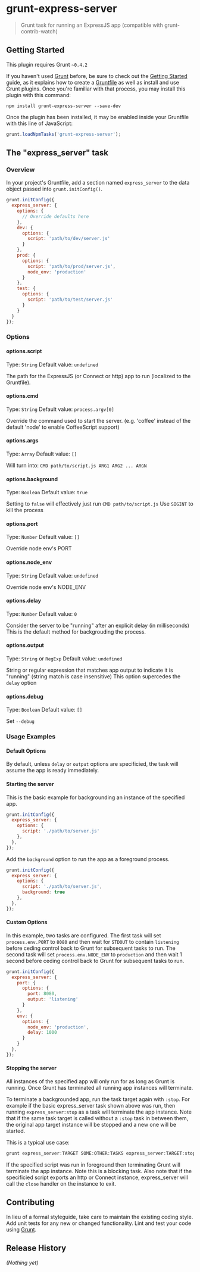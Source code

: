 # grunt-express-server

> Grunt task for running an ExpressJS app (compatible with grunt-contrib-watch)

## Getting Started
This plugin requires Grunt `~0.4.2`

If you haven't used [Grunt](http://gruntjs.com/) before, be sure to check out the [Getting Started](http://gruntjs.com/getting-started) guide, as it explains how to create a [Gruntfile](http://gruntjs.com/sample-gruntfile) as well as install and use Grunt plugins. Once you're familiar with that process, you may install this plugin with this command:

```shell
npm install grunt-express-server --save-dev
```

Once the plugin has been installed, it may be enabled inside your Gruntfile with this line of JavaScript:

```js
grunt.loadNpmTasks('grunt-express-server');
```

## The "express_server" task

### Overview
In your project's Gruntfile, add a section named `express_server` to the data object passed into `grunt.initConfig()`.

```js
grunt.initConfig({
  express_server: {
    options: {
      // Override defaults here
    },
    dev: {
      options: {
        script: 'path/to/dev/server.js'
      }
    },
    prod: {
      options: {
        script: 'path/to/prod/server.js',
        node_env: 'production'
      }
    },
    test: {
      options: {
        script: 'path/to/test/server.js'
      }
    }
  }
});
```

### Options

#### options.script
Type: `String`
Default value: `undefined`

The path for the ExpressJS (or Connect or http) app to run (localized to the Gruntfile).

#### options.cmd
Type: `String`
Default value: `process.argv[0]`

Override the command used to start the server.
(e.g. 'coffee' instead of the default 'node' to enable CoffeeScript support)

#### options.args
Type: `Array`
Default value: `[]`

Will turn into: `CMD path/to/script.js ARG1 ARG2 ... ARGN`

#### options.background
Type: `Boolean`
Default value: `true`

Setting to `false` will effectively just run `CMD path/to/script.js`
Use `SIGINT` to kill the process 

#### options.port
Type: `Number`
Default value: `[]`

Override node env's PORT

#### options.node_env
Type: `String`
Default value: `undefined`

Override node env's NODE_ENV

#### options.delay
Type: `Number`
Default value: `0`

Consider the server to be "running" after an explicit delay (in milliseconds)
This is the default method for backgrouding the process.

#### options.output
Type: `String` or `RegExp`
Default value: `undefined`

String or regular expression that matches app output to indicate it is "running" (string match is case insensitive)
This option supercedes the `delay` option

#### options.debug
Type: `Boolean`
Default value: `[]`

Set `--debug`

### Usage Examples

#### Default Options
By default, unless `delay` or `output` options are specificied, the task will assume the app is ready immediately.

#### Starting the server

This is the basic example for backgrounding an instance of the specified app.

```js
grunt.initConfig({
  express_server: {
    options: {
      script: './path/to/server.js'
    },
  },
});
```

Add the `background` option to run the app as a foreground process.

```js
grunt.initConfig({
  express_server: {
    options: {
      script: './path/to/server.js',
      background: true
    },
  },
});
```

#### Custom Options
In this example, two tasks are configured. The first task will set `process.env.PORT` to `8080` and then wait for `STDOUT` to contain `listening` before ceding control back to Grunt for subsequent tasks to run. The second task will set `process.env.NODE_ENV` to `production` and then wait 1 second before ceding control back to Grunt for subsequent tasks to run.

```js
grunt.initConfig({
  express_server: {
    port: {
      options: {
        port: 8080,
        output: 'listening'
      }
    },
    env: {
      options: {
        node_env: 'production',
        delay: 1000
      }
    }
  },
});
```

#### Stopping the server

All instances of the specified app will only run for as long as Grunt is running. Once Grunt has terminated all running app instances will terminate.

To terminate a backgrounded app, run the task target again with `:stop`. For example if the basic express_server task shown above was run, then running `express_server:stop` as a task will terminate the app instance. Note that if the same task target is called without a `:stop` task in between them, the original app target instance will be stopped and a new one will be started.

This is a typical use case:
```js
grunt express_server:TARGET SOME:OTHER:TASKS express_server:TARGET:stop
```

If the specified script was run in foreground then terminating Grunt will terminate the app instance. Note this is a blocking task. Also note that if the specificied script exports an http or Connect instance, express_server will call the `close` handler on the instance to exit.

## Contributing
In lieu of a formal styleguide, take care to maintain the existing coding style. Add unit tests for any new or changed functionality. Lint and test your code using [Grunt](http://gruntjs.com/).

## Release History
_(Nothing yet)_
